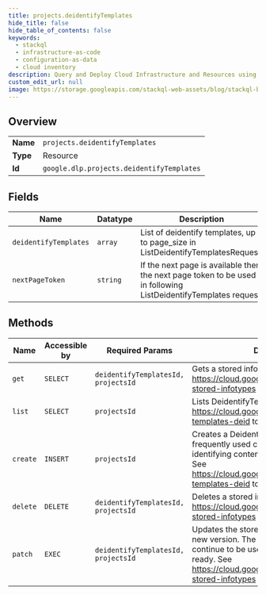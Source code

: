 ```yaml
---
title: projects.deidentifyTemplates
hide_title: false
hide_table_of_contents: false
keywords:
  - stackql
  - infrastructure-as-code
  - configuration-as-data
  - cloud inventory
description: Query and Deploy Cloud Infrastructure and Resources using SQL
custom_edit_url: null
image: https://storage.googleapis.com/stackql-web-assets/blog/stackql-blog-post-featured-image.png
---
```

  
    

## Overview
<table><tbody>
<tr><td><b>Name</b></td><td><code>projects.deidentifyTemplates</code></td></tr>
<tr><td><b>Type</b></td><td>Resource</td></tr>
<tr><td><b>Id</b></td><td><code>google.dlp.projects.deidentifyTemplates</code></td></tr>
</tbody></table>

## Fields
| Name | Datatype | Description |
| ---- | -------- | ----------- |
| `deidentifyTemplates` | `array` | List of deidentify templates, up to page_size in ListDeidentifyTemplatesRequest. |
| `nextPageToken` | `string` | If the next page is available then the next page token to be used in following ListDeidentifyTemplates request. |
## Methods
| Name | Accessible by | Required Params | Description |
| ---- | ------------- | --------------- | ----------- |
| `get` | `SELECT` | `deidentifyTemplatesId, projectsId` | Gets a stored infoType. See https://cloud.google.com/dlp/docs/creating-stored-infotypes to learn more. |
| `list` | `SELECT` | `projectsId` | Lists DeidentifyTemplates. See https://cloud.google.com/dlp/docs/creating-templates-deid to learn more. |
| `create` | `INSERT` | `projectsId` | Creates a DeidentifyTemplate for re-using frequently used configuration for de-identifying content, images, and storage. See https://cloud.google.com/dlp/docs/creating-templates-deid to learn more. |
| `delete` | `DELETE` | `deidentifyTemplatesId, projectsId` | Deletes a stored infoType. See https://cloud.google.com/dlp/docs/creating-stored-infotypes to learn more. |
| `patch` | `EXEC` | `deidentifyTemplatesId, projectsId` | Updates the stored infoType by creating a new version. The existing version will continue to be used until the new version is ready. See https://cloud.google.com/dlp/docs/creating-stored-infotypes to learn more. |
